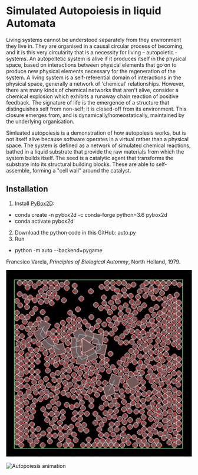# Simulated Autopoiesis in liquid Automata

Living systems cannot be understood separately from they environment they live in. They are organised in a causal circular process of becoming, and it is this very circularity that is a necessity for living – autopoietic - systems. An autopoitetic system is alive if it produces itself in the physical space, based on interactions between physical elements that go on to produce new physical elements necessary for the regeneration of the system. A living system is a self-referential domain of interactions in the physical space, generally a network of 'chemical' relationships. However, there are many kinds of chemical networks that aren't alive, consider a chemical explosion which exhibits a runaway chain reaction of positive feedback. The signature of life is the emergence of a structure that distinguishes self from non-self; it is closed-off from its environment. This closure emerges from, and is dynamically/homeostatically, maintained by the underlying organisation.

Simluated autopoiesis is a demonstration of how autopoiesis works, but is not itself alive because software operates in a virtual rather than a physical space. The system is defined as a network of simulated chemical reactions, bathed in a liquid substrate that provide the raw materials from which the system builds itself. The seed is a catalytic agent that transforms the substrate into its structural building blocks. These are able to self-assemble, forming a "cell wall" around the catalyst.

## Installation

1. Install [PyBox2D](https://github.com/pybox2d/pybox2d):
  * conda create -n pybox2d -c conda-forge python=3.6 pybox2d
  * conda activate pybox2d
2. Download the python code in this GitHub: auto.py
3. Run
  * python -m auto --backend=pygame 

Francsico Varela, _Principles of Biological Autonmy_, North Holland, 1979. 



![Autopoiesis screenshot](images/ScreenShot.png)

![Autopoiesis animation](images/animation.gif)
